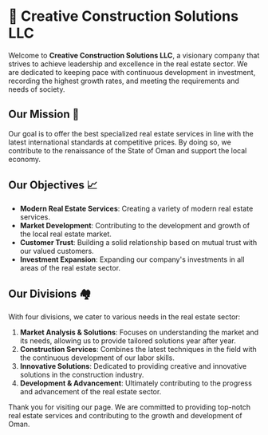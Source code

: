 # 🏢 Creative Construction Solutions LLC

Welcome to **Creative Construction Solutions LLC**, a visionary company that strives to achieve leadership and excellence in the real estate sector. We are dedicated to keeping pace with continuous development in investment, recording the highest growth rates, and meeting the requirements and needs of society.

## Our Mission 🎯
Our goal is to offer the best specialized real estate services in line with the latest international standards at competitive prices. By doing so, we contribute to the renaissance of the State of Oman and support the local economy.

## Our Objectives 📈
- **Modern Real Estate Services**: Creating a variety of modern real estate services.
- **Market Development**: Contributing to the development and growth of the local real estate market.
- **Customer Trust**: Building a solid relationship based on mutual trust with our valued customers.
- **Investment Expansion**: Expanding our company's investments in all areas of the real estate sector.

## Our Divisions 🏘️
With four divisions, we cater to various needs in the real estate sector:

1. **Market Analysis & Solutions**: Focuses on understanding the market and its needs, allowing us to provide tailored solutions year after year.
2. **Construction Services**: Combines the latest techniques in the field with the continuous development of our labor skills.
3. **Innovative Solutions**: Dedicated to providing creative and innovative solutions in the construction industry.
4. **Development & Advancement**: Ultimately contributing to the progress and advancement of the real estate sector.

Thank you for visiting our page. We are committed to providing top-notch real estate services and contributing to the growth and development of Oman.
